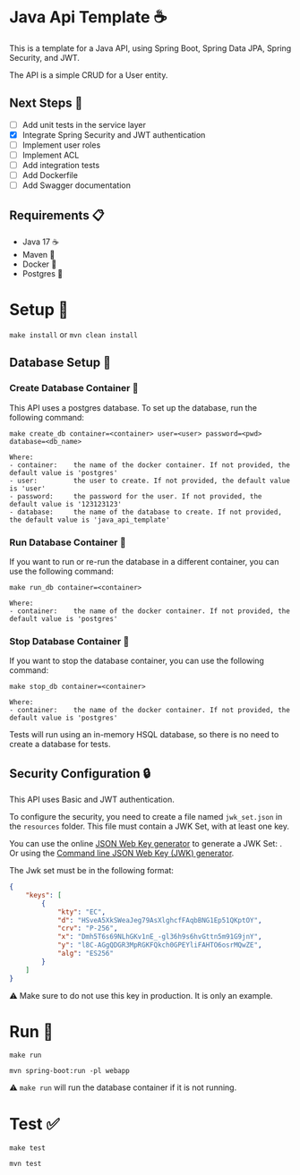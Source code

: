 # Java Api Template ☕
This is a template for a Java API, using Spring Boot, Spring Data JPA, Spring Security, and JWT.

The API is a simple CRUD for a User entity.

## Next Steps 🚀
- [ ] Add unit tests in the service layer
- [x] Integrate Spring Security and JWT authentication
- [ ] Implement user roles
- [ ] Implement ACL
- [ ] Add integration tests
- [ ] Add Dockerfile
- [ ] Add Swagger documentation

## Requirements 📋
- Java 17 :coffee:
- Maven :wrench:
- Docker :whale:
- Postgres :elephant:

# Setup 🔨
```make install``` or
```mvn clean install```

## Database Setup 💾
### Create Database Container 🐋
This API uses a postgres database. To set up the database, run the following command:

```make create_db container=<container> user=<user> password=<pwd> database=<db_name>```

    Where:
    - container:    the name of the docker container. If not provided, the default value is 'postgres'
    - user:         the user to create. If not provided, the default value is 'user'
    - password:     the password for the user. If not provided, the default value is '123123123'
    - database:     the name of the database to create. If not provided, the default value is 'java_api_template'
### Run Database Container 🏹
If you want to run or re-run the database in a different container, you can use the following command:

```make run_db container=<container>```

    Where:
    - container:    the name of the docker container. If not provided, the default value is 'postgres'
### Stop Database Container 🛑
If you want to stop the database container, you can use the following command:

```make stop_db container=<container>```

    Where:
    - container:    the name of the docker container. If not provided, the default value is 'postgres'

Tests will run using an in-memory HSQL database, so there is no need to create a database for tests.

## Security Configuration 🔒
This API uses Basic and JWT authentication. 

To configure the security, you need to create a file named `jwk_set.json` in the `resources` folder.
This file must contain a JWK Set, with at least one key.

You can use the online [JSON Web Key generator](https://mkjwk.org/) to generate a JWK Set: .
Or using the [Command line JSON Web Key (JWK) generator](https://connect2id.com/products/nimbus-jose-jwt/generator).

The Jwk set must be in the following format:
```json
{
    "keys": [
        {
            "kty": "EC",
            "d": "HSveA5XkSWeaJeg79AsXlghcfFAqbBNG1Ep51QKptOY",
            "crv": "P-256",
            "x": "Dmh5T6s69NLhGKv1nE_-gl36h9s6hvGttn5m91G9jnY",
            "y": "l8C-AGgQDGR3MpRGKFQkch0GPEYliFAHTO6osrMQwZE",
            "alg": "ES256"
        }
    ]
}
```
⚠️ Make sure to do not use this key in production. It is only an example.

# Run 🏃
```make run``` 


```mvn spring-boot:run -pl webapp```

⚠️ `make run` will run the database container if it is not running.

# Test ✅
```make test```

```mvn test```

